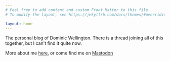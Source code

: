 ```yaml
---
# Feel free to add content and custom Front Matter to this file.
# To modify the layout, see https://jekyllrb.com/docs/themes/#overriding-theme-defaults

layout: home
---
```

The personal blog of Dominic Wellington. There is a thread joining all of this together, but I can't find it quite now.

More about me [here](https://findthethread.blog/about/), or come find me on <a rel="me" href="https://mastodon.social/@riotnrrd">Mastodon</a>